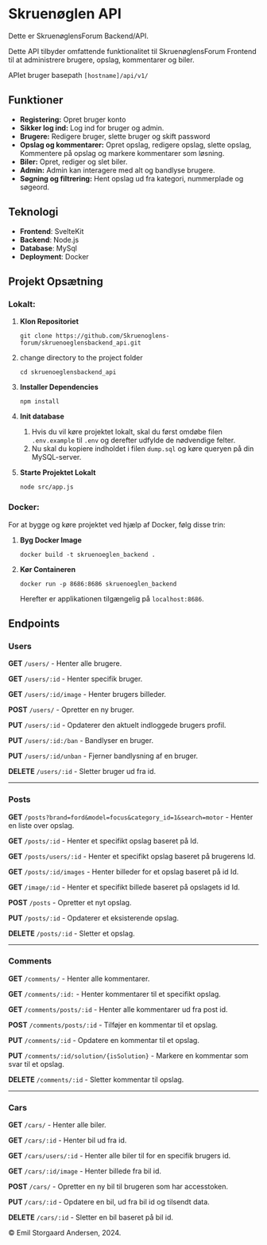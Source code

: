 # Skruenøglen API

Dette er SkruenøglensForum Backend/API.

Dette API tilbyder omfattende funktionalitet til SkruenøglensForum Frontend til at administrere brugere, opslag, kommentarer og biler.

APIet bruger basepath `[hostname]/api/v1/`

## Funktioner

-   **Registering:** Opret bruger konto
-   **Sikker log ind:** Log ind for bruger og admin.
-   **Brugere:** Redigere bruger, slette bruger og skift password 
-   **Opslag og kommentarer:** Opret opslag, redigere opslag, slette opslag, Kommentere på opslag og markere kommentarer som løsning.
-   **Biler:** Opret, rediger og slet biler.
-   **Admin:** Admin kan interagere med alt og bandlyse brugere.
-   **Søgning og filtrering:** Hent opslag ud fra kategori, nummerplade og søgeord.

## Teknologi

-   **Frontend**: SvelteKit
-   **Backend**: Node.js
-   **Database**: MySql
-   **Deployment**: Docker

## Projekt Opsætning
### Lokalt:

1. **Klon Repositoriet**

    ```
    git clone https://github.com/Skruenoglens-forum/skruenoeglensbackend_api.git
    ```

2. change directory to the project folder

    ```
    cd skruenoeglensbackend_api
    ```

3. **Installer Dependencies**

    ```
    npm install
    ```

4. **Init database**

    1. Hvis du vil køre projektet lokalt, skal du først omdøbe filen `.env.example` til `.env` og derefter udfylde de nødvendige felter.
    2. Nu skal du kopiere indholdet i filen `dump.sql` og køre queryen på din MySQL-server.

5. **Starte Projektet Lokalt**

    ```
    node src/app.js
    ```

### Docker:
For at bygge og køre projektet ved hjælp af Docker, følg disse trin:
1. **Byg Docker Image**
    ```
    docker build -t skruenoeglen_backend .
    ```
2. **Kør Containeren**
    ```
    docker run -p 8686:8686 skruenoeglen_backend
    ```
    Herefter er applikationen tilgængelig på `localhost:8686`.

## Endpoints
### Users

**GET** `/users/` - Henter alle brugere.

**GET** `/users/:id` - Henter specifik bruger.

**GET** `/users/:id/image` - Henter brugers billeder.

**POST** `/users/` - Opretter en ny bruger.

**PUT** `/users/:id` - Opdaterer den aktuelt indloggede brugers profil.

**PUT** `/users/:id:/ban` - Bandlyser en bruger.

**PUT** `/users/:id/unban` - Fjerner bandlysning af en bruger.

**DELETE** `/users/:id` - Sletter bruger ud fra id.

---
### Posts
**GET** `/posts?brand=ford&model=focus&category_id=1&search=motor` - Henter en liste over opslag.

**GET** `/posts/:id` - Henter et specifikt opslag baseret på Id.

**GET** `/posts/users/:id` - Henter et specifikt opslag baseret på brugerens Id.

**GET** `/posts/:id/images` - Henter billeder for et opslag baseret på id Id.

**GET** `/image/:id` - Henter et specifikt billede baseret på opslagets id Id.

**POST** `/posts` - Opretter et nyt opslag.

**PUT** `/posts/:id` - Opdaterer et eksisterende opslag. 

**DELETE** `/posts/:id` - Sletter et opslag. 

---
### Comments
**GET** `/comments/` - Henter alle kommentarer.

**GET** `/comments/:id:` - Henter kommentarer til et specifikt opslag.

**GET** `/comments/posts/:id` - Henter alle kommentarer ud fra post id.

**POST** `/comments/posts/:id` - Tilføjer en kommentar til et opslag.

**PUT** `/comments/:id` - Opdatere en kommentar til et opslag.

**PUT** `/comments/:id/solution/{isSolution}` - Markere en kommentar som svar til et opslag.

**DELETE** `/comments/:id` - Sletter kommentar til opslag.

---
### Cars
**GET** `/cars/` - Henter alle biler.

**GET** `/cars/:id` - Henter bil ud fra id.

**GET** `/cars/users/:id` - Henter alle biler til for en specifik brugers id.

**GET** `/cars/:id/image` - Henter billede fra bil id.

**POST** `/cars/` - Opretter en ny bil til brugeren som har accesstoken.

**PUT** `/cars/:id` - Opdatere en bil, ud fra bil id og tilsendt data.

**DELETE** `/cars/:id` - Sletter en bil baseret på bil id.

© Emil Storgaard Andersen, 2024.